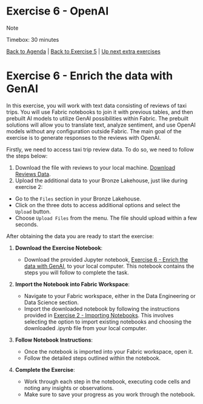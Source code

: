 # Exercise 6 - OpenAI

> [!NOTE]
> Timebox: 30 minutes
> 
> [Back to Agenda](./../README.md#agenda) | [Back to Exercise 5](./../exercise-5/exercise-5.md) | [Up next extra exercises](../exercise-extra/extra.md)
>

# Exercise 6 - Enrich the data with GenAI

In this exercise, you will work with text data consisting of reviews of taxi trips. You will use Fabric notebooks to join it with previous tables, and then prebuilt AI models to utilize GenAI possibilities within Fabric. The prebuilt solutions will allow you to translate text, analyze sentiment, and use OpenAI models without any configuration outside Fabric. The main goal of the exercise is to generate responses to the reviews with OpenAI.

Firstly, we need to access taxi trip review data. To do so, we need to follow the steps below:

1. Download the file with reviews to your local machine. [Download Reviews Data](../reviews.parquet).
2. Upload the additional data to your Bronze Lakehouse, just like during exercise 2:
* Go to the `Files` section in your Bronze Lakehouse. 
* Click on the three dots to access additional options and select the `Upload` button. 
* Choose `Upload Files` from the menu.
The file should upload within a few seconds. 

After obtaining the data you are ready to start the exercise:

1. **Download the Exercise Notebook**:
   - Download the provided Jupyter notebook, [Exercise 6 - Enrich the data with GenAI](exercise-6/Exercise-6.ipynb), to your local computer. This notebook contains the steps you will follow to complete the task. 

2. **Import the Notebook into Fabric Workspace**:
   - Navigate to your Fabric workspace, either in the Data Engineering or Data Science section.
   - Import the downloaded notebook by following the instructions provided in [Exercise 2 - Importing Notebooks](../exercise-2/exercise-2.md#1-importing-the-notebook). This involves selecting the option to import existing notebooks and choosing the downloaded .ipynb file from your local computer.

3. **Follow Notebook Instructions**:
   - Once the notebook is imported into your Fabric workspace, open it.
   - Follow the detailed steps outlined within the notebook.

4. **Complete the Exercise**:
   - Work through each step in the notebook, executing code cells and noting any insights or observations.
   - Make sure to save your progress as you work through the notebook.
